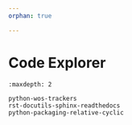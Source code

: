 ```yaml
---
orphan: true

---
```


# Code Explorer

```{toctree}
:maxdepth: 2

python-wos-trackers
rst-docutils-sphinx-readthedocs
python-packaging-relative-cyclic

```


